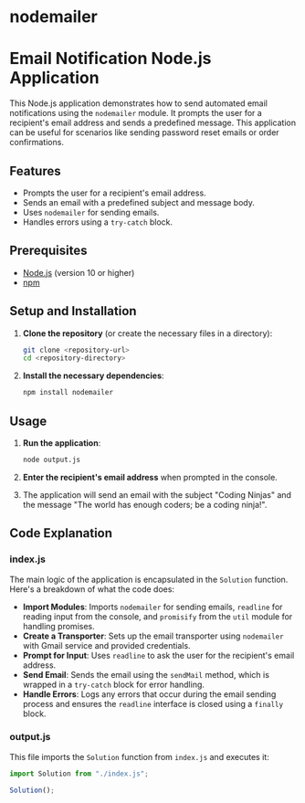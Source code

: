 # nodemailer

# Email Notification Node.js Application

This Node.js application demonstrates how to send automated email notifications using the `nodemailer` module. It prompts the user for a recipient's email address and sends a predefined message. This application can be useful for scenarios like sending password reset emails or order confirmations.

## Features

- Prompts the user for a recipient's email address.
- Sends an email with a predefined subject and message body.
- Uses `nodemailer` for sending emails.
- Handles errors using a `try-catch` block.

## Prerequisites

- [Node.js](https://nodejs.org/en/download/) (version 10 or higher)
- [npm](https://www.npmjs.com/get-npm)

## Setup and Installation

1. **Clone the repository** (or create the necessary files in a directory):
    ```bash
    git clone <repository-url>
    cd <repository-directory>
    ```

2. **Install the necessary dependencies**:
    ```bash
    npm install nodemailer
    ```

## Usage

1. **Run the application**:
    ```bash
    node output.js
    ```

2. **Enter the recipient's email address** when prompted in the console.

3. The application will send an email with the subject "Coding Ninjas" and the message "The world has enough coders; be a coding ninja!".

## Code Explanation

### index.js

The main logic of the application is encapsulated in the `Solution` function. Here's a breakdown of what the code does:

- **Import Modules**: Imports `nodemailer` for sending emails, `readline` for reading input from the console, and `promisify` from the `util` module for handling promises.
- **Create a Transporter**: Sets up the email transporter using `nodemailer` with Gmail service and provided credentials.
- **Prompt for Input**: Uses `readline` to ask the user for the recipient's email address.
- **Send Email**: Sends the email using the `sendMail` method, which is wrapped in a `try-catch` block for error handling.
- **Handle Errors**: Logs any errors that occur during the email sending process and ensures the `readline` interface is closed using a `finally` block.

### output.js

This file imports the `Solution` function from `index.js` and executes it:

```javascript
import Solution from "./index.js";

Solution();
